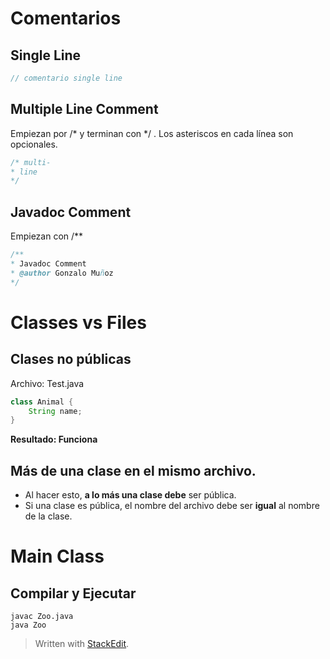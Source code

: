 # Comentarios

## Single Line

```java
// comentario single line
```

## Multiple Line Comment

Empiezan por /* y terminan con */ . Los asteriscos en cada línea son opcionales.
```java
/* multi-
* line
*/ 
```

## Javadoc Comment

Empiezan con /** 
```java
/**
* Javadoc Comment
* @author Gonzalo Muñoz
*/
```

# Classes vs Files

## Clases no públicas

Archivo:  Test.java
```java
class Animal {
	String name;
}
```
**Resultado: Funciona**

## Más de una clase en el mismo archivo.

- Al hacer esto, **a lo más una clase debe** ser pública. 
- Si una clase es pública, el nombre del archivo debe ser **igual** al nombre de la clase.


# Main Class

## Compilar y Ejecutar

```
javac Zoo.java
java Zoo
```
> Written with [StackEdit](https://stackedit.io/).
<!--stackedit_data:
eyJoaXN0b3J5IjpbODMxODE1OTY5LC01Mzc2OTU2NjEsMTQ1Mj
Y5ODcxNywxOTA2NDgwODAwXX0=
-->